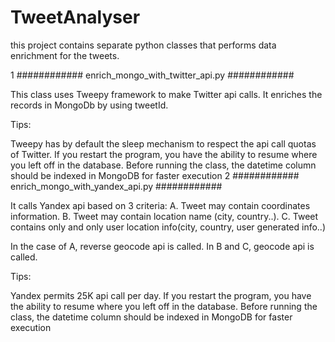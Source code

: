 # TweetAnalyser
this project contains separate python classes that performs data enrichment for the tweets. 

1 ############ enrich_mongo_with_twitter_api.py ############

This class uses Tweepy framework to make Twitter api calls. It enriches the records in MongoDb by using tweetId.

Tips:

Tweepy has by default the sleep mechanism to respect the api call quotas of Twitter.
If you restart the program, you have the ability to resume where you left off in the database.
Before running the class, the datetime column should be indexed in MongoDB for faster execution
2 ############ enrich_mongo_with_yandex_api.py ############

It calls Yandex api based on 3 criteria: A. Tweet may contain coordinates information. B. Tweet may contain location name (city, country..). C. Tweet contains only and only user location info(city, country, user generated info..)

In the case of A, reverse geocode api is called. In B and C, geocode api is called.

Tips:

Yandex permits 25K api call per day.
If you restart the program, you have the ability to resume where you left off in the database.
Before running the class, the datetime column should be indexed in MongoDB for faster execution
